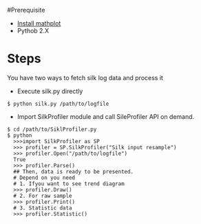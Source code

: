 
#Prerequisite
* [Install mathplot](http://matplotlib.org/users/installing.html)
* Pythob 2.X

# Steps
You have two ways to fetch silk log data and process it

- Execute silk.py directly
```
$ python silk.py /path/to/logfile
```
- Import SilkProfiler module and call SileProfiler API on demand.
```
$ cd /path/to/SiklProfiler.py
$ python
  >>>import SilkProfiler as SP
  >>> profiler = SP.SilkProfiler("Silk input resample")
  >>> profiler.Open("/path/to/logfile")
  True 
  >>> profiler.Parse()
  ## Then, data is ready to be presented.
  # Depend on you need
  # 1. Ifyou want to see trend diagram
  >>> profiler.Draw()
  # 2. For raw sample
  >>> profiler.Print()
  # 3. Statistic data
  >>> profiler.Statistic()
``` 
